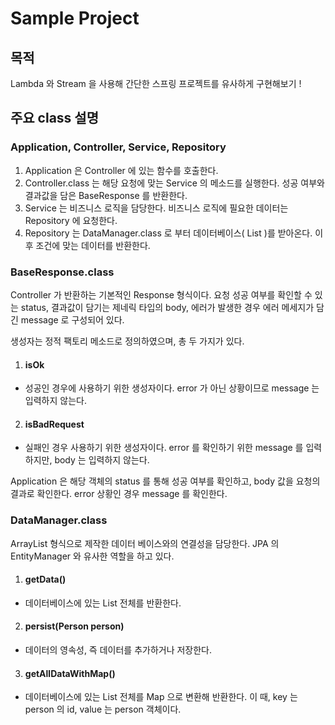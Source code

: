 # Sample Project


## 목적

Lambda 와 Stream 을 사용해 간단한 스프링 프로젝트를 유사하게 구현해보기 !

## 주요 class 설명

### Application, Controller, Service, Repository

1) Application 은 Controller 에 있는 함수를 호출한다.
2) Controller.class 는 해당 요청에 맞는 Service 의 메소드를 실행한다. 성공 여부와 결과값을 담은 BaseResponse 를 반환한다.
3) Service 는 비즈니스 로직을 담당한다. 비즈니스 로직에 필요한 데이터는 Repository 에 요청한다.
4) Repository 는 DataManager.class 로 부터 데이터베이스( List )를 받아온다. 이후 조건에 맞는 데이터를 반환한다.

### BaseResponse.class
Controller 가 반환하는 기본적인 Response 형식이다. 요청 성공 여부를 확인할 수 있는 status, 결과값이 담기는 제네릭 타입의 body, 에러가 발생한 경우 에러 메세지가 담긴 message 로 구성되어 있다.

생성자는 정적 팩토리 메소드로 정의하였으며, 총 두 가지가 있다.
1) #### isOk
- 성공인 경우에 사용하기 위한 생성자이다. error 가 아닌 상황이므로 message 는 입력하지 않는다.
2) #### isBadRequest
- 실패인 경우 사용하기 위한 생성자이다. error 를 확인하기 위한 message 를 입력하지만, body 는 입력하지 않는다.

Application 은 해당 객체의 status 를 통해 성공 여부를 확인하고, body 값을 요청의 결과로 확인한다. error 상황인 경우 message 를 확인한다.

### DataManager.class
ArrayList 형식으로 제작한 데이터 베이스와의 연결성을 담당한다.
JPA 의 EntityManager 와 유사한 역할을 하고 있다.
1) #### getData()
- 데이터베이스에 있는 List<Person> 전체를 반환한다.
2) #### persist(Person person)
- 데이터의 영속성, 즉 데이터를 추가하거나 저장한다.
3) #### getAllDataWithMap()
- 데이터베이스에 있는 List 전체를 Map 으로 변환해 반환한다. 
이 때, key 는 person 의 id, value 는 person 객체이다. 
